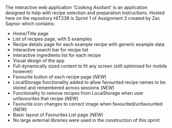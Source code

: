 The interactive web application 'Cooking Assitant' is an application designed to help with recipe selection and preparation instructions. 
Hosted here on the repository HIT238 is Sprint 1 of Assignment 2 created by Zac Saynor which contains:

- Home/Title page
- List of recipes page, with 5 examples
- Recipe details page for each example recipe with generic example data
- Interactive search bar for recipe list
- Interactive ingredients list for each recipe
- Visual design of the app
- Full dynamically sized content to fit any screen (still optimised for mobile however)
- Favourite button of each recipe page (*NEW*)
- LocalStorage functionality added to allow favourited recipe names to be stored and remembered across sessions (*NEW*)
- Functionality to remove recipes from LocalStorage when user unfavourites that recipe (*NEW*)
- Favourite icon changes to correct image when favourited/unfavourited (*NEW*)
- Basic layout of Favourites List page (*NEW*)
- No large external libraries were used in the construction of this sprint